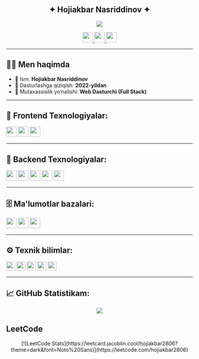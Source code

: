 <p align="center">
  <h2 align="center">✦ Hojiakbar Nasriddinov ✦</h2>
</p>

<p align="center">
  <img src="https://capsule-render.vercel.app/api?type=waving&color=gradient&height=120&section=header&text=Welcome%20to%20my%20GitHub!&fontAlign=50&fontAlignY=40&desc=Developer%20Journey%20Since%202022&descAlign=50&descAlignY=70" />
</p>

<p align="center">
  <a href="mailto:hojiakbar@example.com">
    <img height="28" src="https://img.shields.io/badge/Gmail-D14836?style=for-the-badge&logo=gmail&logoColor=white" />
  </a>
  <a href="https://t.me/hojiakbar_0628">
    <img height="28" src="https://img.shields.io/badge/Telegram-26A5E4?style=for-the-badge&logo=telegram&logoColor=white" />
  </a>
  <a href="https://www.instagram.com/hojiakbar____0628/">
    <img height="28" src="https://img.shields.io/badge/Instagram-E4405F?style=for-the-badge&logo=instagram&logoColor=white" />
  </a>
</p>

---

## 🧑‍💻 Men haqimda

- 🧠 Ism: **Hojiakbar Nasriddinov**
- 🎯 Dasturlashga qiziqish: **2022-yildan**
- 📍 Mutaxassislik yo‘nalishi: **Web Dasturchi (Full Stack)**

---

## 🚀 Frontend Texnologiyalar:

<code><img height="28" src="https://img.shields.io/badge/React-20232A?style=for-the-badge&logo=react&logoColor=61DAFB" /></code>
<code><img height="28" src="https://img.shields.io/badge/Next.js-000000?style=for-the-badge&logo=next.js&logoColor=white" /></code>
<code><img height="28" src="https://img.shields.io/badge/TypeScript-3178C6?style=for-the-badge&logo=typescript&logoColor=white" /></code>

---

## 🧩 Backend Texnologiyalar:

<code><img height="28" src="https://img.shields.io/badge/FastAPI-009688?style=for-the-badge&logo=fastapi&logoColor=white" /></code>
<code><img height="28" src="https://img.shields.io/badge/Node.js-339933?style=for-the-badge&logo=node.js&logoColor=white" /></code>
<code><img height="28" src="https://img.shields.io/badge/Express.js-000000?style=for-the-badge&logo=express&logoColor=white" /></code>
<code><img height="28" src="https://img.shields.io/badge/Flask-000000?style=for-the-badge&logo=flask&logoColor=white" /></code>
<code><img height="28" src="https://img.shields.io/badge/SQLAlchemy-E44D27?style=for-the-badge&logo=sqlalchemy&logoColor=white" /></code>

---

## 🗄 Ma'lumotlar bazalari:

<code><img height="28" src="https://img.shields.io/badge/PostgreSQL-336791?style=for-the-badge&logo=postgresql&logoColor=white" /></code>
<code><img height="28" src="https://img.shields.io/badge/MySQL-00758F?style=for-the-badge&logo=mysql&logoColor=white" /></code>
<code><img height="28" src="https://img.shields.io/badge/MongoDB-47A248?style=for-the-badge&logo=mongodb&logoColor=white" /></code>

---

## ⚙️ Texnik bilimlar:

<code><img height="24" src="https://img.shields.io/badge/HTML5-E34F26?style=flat&logo=html5&logoColor=white" /></code>
<code><img height="24" src="https://img.shields.io/badge/CSS3-1572B6?style=flat&logo=css3&logoColor=white" /></code>
<code><img height="24" src="https://img.shields.io/badge/JavaScript-F7DF1E?style=flat&logo=javascript&logoColor=black" /></code>
<code><img height="24" src="https://img.shields.io/badge/Git-F05032?style=flat&logo=git&logoColor=white" /></code>
<code><img height="24" src="https://img.shields.io/badge/Postman-FF6C37?style=flat&logo=postman&logoColor=white" /></code>

---

## 📈 GitHub Statistikam:

<p align="center">
  <img src="https://github-readme-stats.vercel.app/api?username=hojiakbar2806&show_icons=true&theme=tokyonight" />
</p>

## LeetCode

<p align="center">
[![LeetCode Stats](https://leetcard.jacoblin.cool/hojiakbar2806?theme=dark&font=Noto%20Sans)](https://leetcode.com/hojiakbar2806)
</p>

